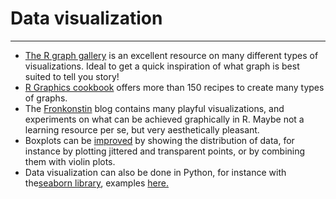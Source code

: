 # Data visualization
---

- [The R graph gallery](https://r-graph-gallery.com/index.html) is an excellent resource on many different types of visualizations. Ideal to get a quick inspiration of what graph is best suited to tell you story!
- [R Graphics cookbook](https://r-graphics.org/) offers more than 150 recipes to create many types of graphs.
- The [Fronkonstin](https://fronkonstin.com/) blog contains many playful visualizations, and experiments on what can be achieved graphically in R. Maybe not a learning resource per se, but very aesthetically pleasant.
- Boxplots can be [improved](https://cedricscherer.netlify.app/2019/08/05/a-ggplot2-tutorial-for-beautiful-plotting-in-r/#charts) by showing the distribution of data, for instance by plotting jittered and transparent points, or by combining them with violin plots.
- Data visualization can also be done in Python, for instance with the[seaborn library](https://seaborn.pydata.org/index.html), examples [here.](https://mlwhiz.com/blog/2019/04/19/awesome_seaborn_visuals/)
